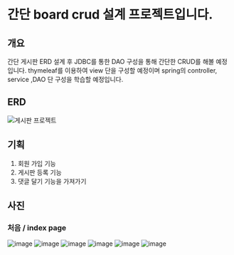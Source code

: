 # 간단 board crud 설계 프로젝트입니다.

## 개요

간단 게시판 ERD 설계 후 JDBC를 통한 DAO 구성을 통해 간단한 CRUD를 해볼 예정입니다.
thymeleaf를 이용하여 view 단을 구성할 예정이며 spring의 controller, service ,DAO 단 구성을 학습할 예정입니다.


## ERD

![게시판 프로젝트](https://user-images.githubusercontent.com/46413809/185789863-c8f73e4b-2a26-455d-a74a-2d7a754f9a1b.PNG)


## 기획

1. 회원 가입 기능
2. 게시판 등록 기능
3. 댓글 달기 기능을 가져가기

## 사진

### 처음 / index page
![image](https://user-images.githubusercontent.com/46413809/190952241-96f26b89-1ce6-4583-8db3-1978ec1b38cb.png)
![image](https://user-images.githubusercontent.com/46413809/190952271-544a5fc5-1988-4394-a669-ca1680908684.png)
![image](https://user-images.githubusercontent.com/46413809/190952303-6494840d-ccf3-4d54-a2a4-846ba23278fd.png)
![image](https://user-images.githubusercontent.com/46413809/231752481-8c27baed-c056-4c40-b26b-e698a8624741.png)
![image](https://user-images.githubusercontent.com/46413809/231752551-6deecf58-00b3-48ed-bd0f-74608e594428.png)
![image](https://user-images.githubusercontent.com/46413809/190952362-f36671c0-4cd3-4429-8229-5db6d89b6f9b.png)
